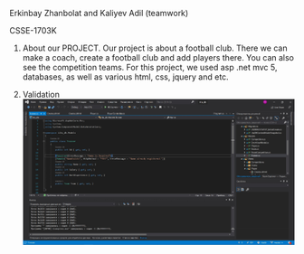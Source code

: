 Erkinbay Zhanbolat and Kaliyev Adil (teamwork)

CSSE-1703K

1) About our PROJECT.
Our project is about a football club. There we can make a coach, create a football club and add players there. You can also see the competition teams. For this project, we used asp .net mvc 5, databases, as well as various html, css, jquery and etc.

2) Validation
![Image alt](https://github.com/adil2k/iitudb-master/blob/master/remote.jpg)
